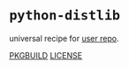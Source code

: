 # `python-distlib`

universal recipe for [user repo](../themartiancompany/ur).

[PKGBUILD](PKGBUILD)
[LICENSE](COPYING)
